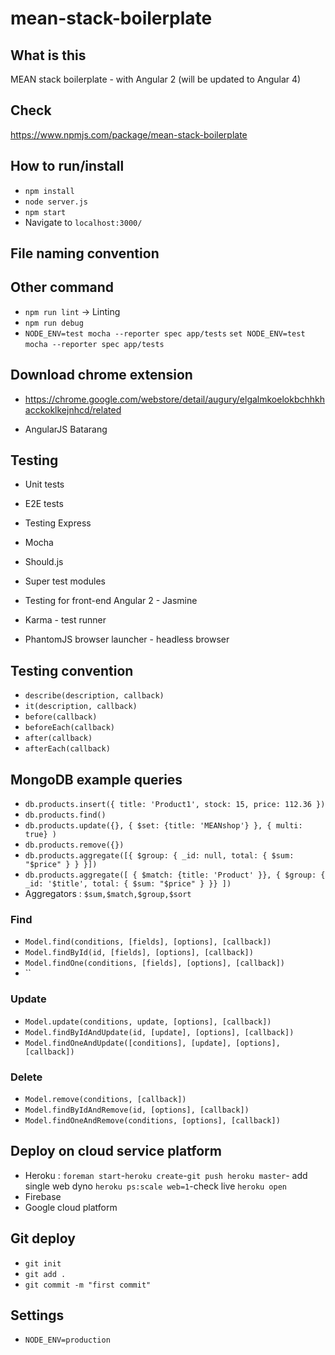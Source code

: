 # mean-stack-boilerplate


## What is this
MEAN stack boilerplate - with Angular 2 
(will be updated to Angular 4)

## Check 
https://www.npmjs.com/package/mean-stack-boilerplate

## How to run/install
+ `npm install`
+ `node server.js`
+ `npm start`
+ Navigate to `localhost:3000/`


## File naming convention 



## Other command
+ `npm run lint` -> Linting
+ `npm run debug`
+ `NODE_ENV=test mocha --reporter spec app/tests` `set NODE_ENV=test`  `mocha --reporter spec app/tests`




## Download chrome extension
+ https://chrome.google.com/webstore/detail/augury/elgalmkoelokbchhkhacckoklkejnhcd/related

+ AngularJS Batarang



## Testing
+ Unit tests 
+ E2E tests
+ Testing Express
+ Mocha
+ Should.js
+ Super test modules

+ Testing for front-end Angular 2 - Jasmine
+ Karma - test runner
+ PhantomJS browser launcher - headless browser



## Testing convention
+ `describe(description, callback)`
+ `it(description, callback)`
+ `before(callback)`
+ `beforeEach(callback)`
+ `after(callback)`
+ `afterEach(callback)`




## MongoDB example queries
+ `db.products.insert({
  title: 'Product1',
  stock: 15,
  price: 112.36
})`
+ `db.products.find()`
+ `db.products.update({},
  { $set: {title: 'MEANshop'} },
  { multi: true}
)`
+ `db.products.remove({})`
+ `db.products.aggregate([{
  $group: {
    _id: null,
    total: { $sum: "$price" }
  }
}])`
+ `db.products.aggregate([
  { $match: {title: 'Product' }},
  { $group: { _id: '$title', total: { $sum: "$price" } }}
])`
+ Aggregators : `$sum,$match,$group,$sort`
### Find
+ `Model.find(conditions, [fields], [options], [callback])`
+ `Model.findById(id, [fields], [options], [callback])`
+ `Model.findOne(conditions, [fields], [options], [callback])`
+ ``


### Update
+ `Model.update(conditions, update, [options], [callback])`
+ `Model.findByIdAndUpdate(id, [update], [options], [callback])`
+ `Model.findOneAndUpdate([conditions], [update], [options], [callback])`


### Delete
+ `Model.remove(conditions, [callback])`
+ `Model.findByIdAndRemove(id, [options], [callback])`
+ `Model.findOneAndRemove(conditions, [options], [callback])`



## Deploy on cloud service platform
+ Heroku : `foreman start`-`heroku create`-`git push heroku master`- add single web dyno `heroku ps:scale web=1`-check live `heroku open`
+ Firebase
+ Google cloud platform


## Git deploy
+ `git init`
+ `git add .`
+ `git commit -m "first commit"`


## Settings
+ `NODE_ENV=production`

